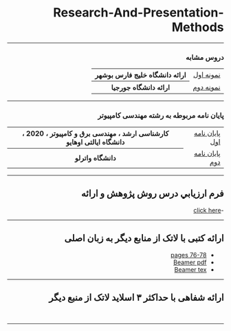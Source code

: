 <div dir="rtl">


# Research-And-Presentation-Methods

    
-----------------------
### دروس مشابه
 
 <table style="width:100%">
  <tr>
    <td><a href="http://smbidoki.ir/crsdetail.php?crsid=41">نمونه اول</a></td>
    <th>ارائه دانشگاه خلیج فارس بوشهر</th>
    </tr>
      <tr>
    <td><a href="https://libguides.gatech.edu/c.php?g=944744&p=6810453">نمونه دوم</a></td>
        <th style="backgrand-color:red"> ارائه دانشگاه جورجیا</th>
    </tr>
  </table>
    
-----------------------
### پایان نامه مربوطه به رشته مهندسی کامپیوتر

<table style="width:100%">
  <tr>
    <td><a href="https://oatd.org/oatd/search?q=id%3A%22oai%3Aetd.ohiolink.edu%3Aosu1587693436870594%22">پایان نامه اول</a></td>
    <th>کارشناسی ارشد ، مهندسی برق و کامپیوتر ، 2020 ، دانشگاه ایالتی اوهایو</th>
    </tr>
      <tr>
    <td><a href="https://oatd.org/oatd/search?q=id%3A%22handle%3A10012%2F16359%22">پایان نامه دوم</a></td>
   <th>دانشگاه واترلو</th>
    </tr>
  </table>

------------------

## فرم ارزيابي درس روش پژوهش و ارائه
-[click here](https://github.com/MohaddeseRohani/PNU_3991_AR/blob/main/Research-And-Presentation-metods/MR_ResearchAndPresentationMethods_CheckList_AR_3991.pdf)

------------------
## ارائه کتبی با لاتک از منابع دیگر به زبان اصلی

- [pages 76-78](https://github.com/MohaddeseRohani/PNU_3991_AR/blob/main/Research-And-Presentation-metods/76-78%20pages.pdf)
- [Beamer pdf](https://github.com/MohaddeseRohani/PNU_3991_AR/blob/main/Research-And-Presentation-metods/Beamer.pdf)
- [Beamer tex](https://github.com/MohaddeseRohani/PNU_3991_AR/blob/main/Research-And-Presentation-metods/Beamer76-78.tex)
--------------


## ارائه شفاهی با حداکثر ۳ اسلاید لاتک از منبع دیگر

<br>

--------------
